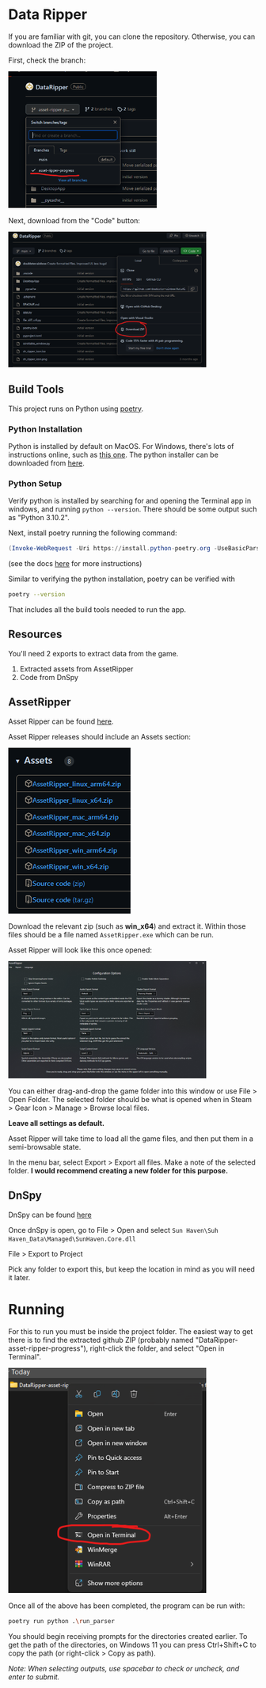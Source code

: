 
# Data Ripper

If you are familiar with git, you can clone the repository. Otherwise, you can download the ZIP of the project.

First, check the branch:

<img src="docs/github_branch.png" width="300" />

Next, download from the "Code" button:

<img src="docs/github_download.png" width="400" />

## Build Tools
This project runs on Python using [poetry](https://python-poetry.org/).

### Python Installation
Python is installed by default on MacOS. For Windows, there's lots of instructions online, such as [this one](https://www.digitalocean.com/community/tutorials/install-python-windows-10).
The python installer can be downloaded from [here](https://www.python.org/downloads/windows/).

### Python Setup
Verify python is installed by searching for and opening the Terminal app in windows, and running `python --version`. There should be some output such as "Python 3.10.2".

Next, install poetry running the following command:
```powershell
(Invoke-WebRequest -Uri https://install.python-poetry.org -UseBasicParsing).Content | py -
```
(see the docs [here](https://python-poetry.org/docs/#installation) for more instructions)

Similar to verifying the python installation, poetry can be verified with
```bash
poetry --version
```

That includes all the build tools needed to run the app.

## Resources

You'll need 2 exports to extract data from the game.

1. Extracted assets from AssetRipper
2. Code from DnSpy

## AssetRipper
Asset Ripper can be found [here](https://github.com/AssetRipper/AssetRipper/releases).

Asset Ripper releases should include an Assets section:

![Asset Ripper Assets](docs/asset_ripper_assets.png)

Download the relevant zip (such as **win_x64**) and extract it. Within those files should be a file named `AssetRipper.exe` which can be run.

Asset Ripper will look like this once opened:

<img src="docs/asset_ripper_opened.png" width="400" />

You can either drag-and-drop the game folder into this window or use File > Open Folder. The selected folder should be what is opened when in Steam > Gear Icon > Manage > Browse local files.

**Leave all settings as default.** 

Asset Ripper will take time to load all the game files, and then put them in a semi-browsable state.

In the menu bar, select Export > Export all files. Make a note of the selected folder. **I would recommend creating a new folder for this purpose.**

## DnSpy
DnSpy can be found [here](https://github.com/dnSpy/dnSpy)

Once dnSpy is open, go to File > Open and select `Sun Haven\Suh Haven_Data\Managed\SunHaven.Core.dll`

File > Export to Project

Pick any folder to export this, but keep the location in mind as you will need it later.

# Running

For this to run you must be inside the project folder. The easiest way to get there is to find the extracted github ZIP (probably named "DataRipper-asset-ripper-progress"), right-click the folder, and select "Open in Terminal".

<img src="docs/open in terminal.png" width="400" />

Once all of the above has been completed, the program can be run with:
```bash
poetry run python .\run_parser
```

You should begin receiving prompts for the directories created earlier. To get the path of the directories, on Windows 11 you can press Ctrl+Shift+C to copy the path (or right-click > Copy as path).

*Note: When selecting outputs, use spacebar to check or uncheck, and enter to submit.*

